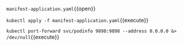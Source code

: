 `manifest-application.yaml`{{open}}

`kubectl apply -f manifest-application.yaml`{{execute}}

`kubectl port-forward svc/podinfo 9898:9898 --address 0.0.0.0 &> /dev/null`{{execute}}
